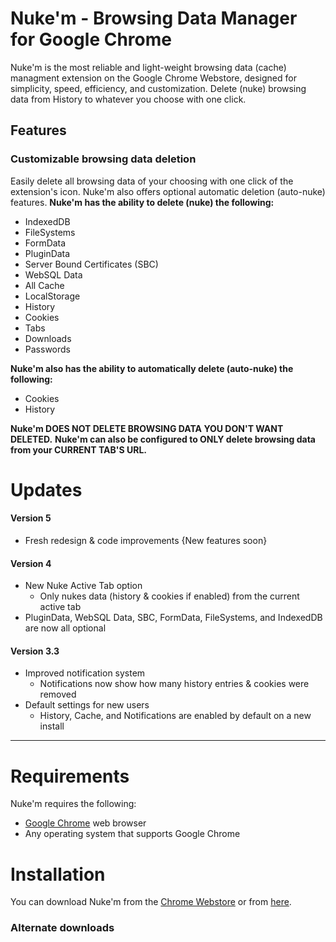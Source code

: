 # Nuke'm - Browsing Data Manager for Google Chrome
Nuke'm is the most reliable and light-weight browsing data (cache) managment extension on the Google Chrome Webstore, designed for simplicity, speed, efficiency, and customization. Delete (nuke) browsing data from History to whatever you choose with one click.

## Features
### Customizable browsing data deletion
Easily delete all browsing data of your choosing with one click of the extension's icon. Nuke'm also offers optional automatic deletion (auto-nuke) features.
**Nuke'm has the ability to delete (nuke) the following:**
  - IndexedDB
  - FileSystems
  - FormData
  - PluginData
  - Server Bound Certificates (SBC)
  - WebSQL Data
  - All Cache 
  - LocalStorage
  - History
  - Cookies
  - Tabs
  - Downloads
  - Passwords
  
  
**Nuke'm also has the ability to automatically delete (auto-nuke) the following:**
  - Cookies
  - History
  

  
**Nuke'm DOES NOT DELETE BROWSING DATA YOU DON'T WANT DELETED.**
**Nuke'm can also be configured to ONLY delete browsing data from your CURRENT TAB'S URL.**
  


# Updates
#### Version 5
  - Fresh redesign & code improvements
  {New features soon}
  
#### Version 4
  - New Nuke Active Tab option
    - Only nukes data (history & cookies if enabled) from the current active tab
  - PluginData, WebSQL Data, SBC, FormData, FileSystems, and IndexedDB are now all optional
    
#### Version 3.3
  - Improved notification system
    - Notifications now show how many history entries & cookies were removed
  - Default settings for new users
    - History, Cache, and Notifications are enabled by default on a new install
    
---

# Requirements

Nuke'm requires the following:

* [Google Chrome] web browser
* Any operating system that supports Google Chrome

# Installation
You can download Nuke'm from the [Chrome Webstore][weblink] or from [here][gitlink].
### Alternate downloads


   [Google Chrome]: <https://www.google.com/chrome/>
   [gitlink]: <https://github.com/192000/nukem/archive/master.zip>
   [weblink]: <https://chrome.google.com/webstore/detail/nukem-browsing-data-clean/enfegiojkdinjbgodgigkimlgacpbene>
   [old]: <https://github.com/192000/nukem/tree/olderversions/older%20versions>
   [beta]:<https://github.com/192000/nukem/archive/betaversion.zip>
